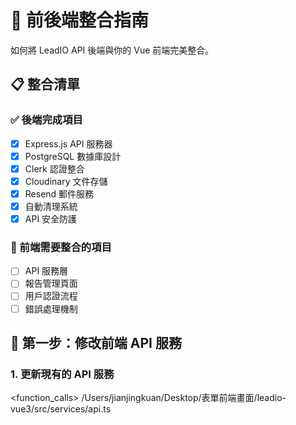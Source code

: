 # 🔗 前後端整合指南

如何將 LeadIO API 後端與你的 Vue 前端完美整合。

## 📋 整合清單

### ✅ 後端完成項目
- [x] Express.js API 服務器
- [x] PostgreSQL 數據庫設計
- [x] Clerk 認證整合
- [x] Cloudinary 文件存儲
- [x] Resend 郵件服務
- [x] 自動清理系統
- [x] API 安全防護

### 🔄 前端需要整合的項目
- [ ] API 服務層
- [ ] 報告管理頁面
- [ ] 用戶認證流程
- [ ] 錯誤處理機制

## 🚀 第一步：修改前端 API 服務

### 1. 更新現有的 API 服務

<function_calls>
<invoke name="Read">
<parameter name="file_path">/Users/jianjingkuan/Desktop/表單前端畫面/leadio-vue3/src/services/api.ts
